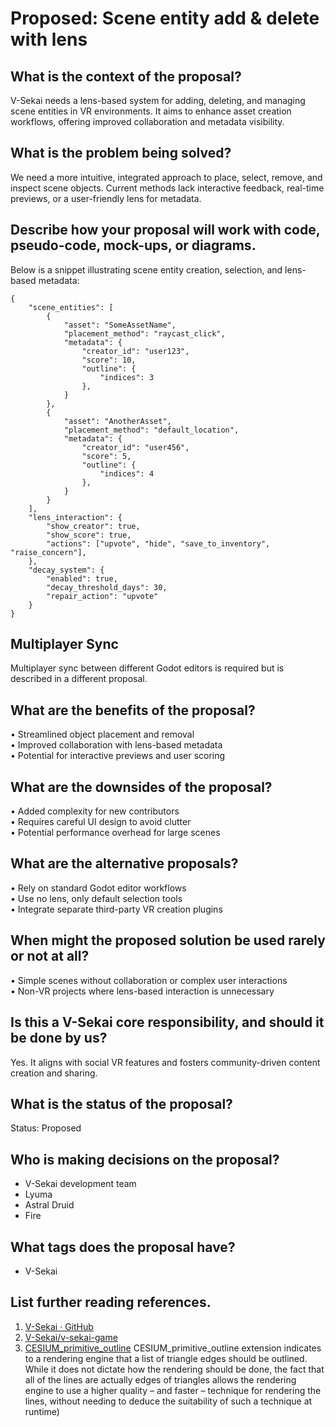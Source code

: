 # Proposed: Scene entity add & delete with lens

## What is the context of the proposal?

V-Sekai needs a lens-based system for adding, deleting, and managing scene entities in VR environments. It aims to enhance asset creation workflows, offering improved collaboration and metadata visibility.

## What is the problem being solved?

We need a more intuitive, integrated approach to place, select, remove, and inspect scene objects. Current methods lack interactive feedback, real-time previews, or a user-friendly lens for metadata.

## Describe how your proposal will work with code, pseudo-code, mock-ups, or diagrams.

Below is a snippet illustrating scene entity creation, selection, and lens-based metadata:

```
{
    "scene_entities": [
        {
            "asset": "SomeAssetName",
            "placement_method": "raycast_click",
            "metadata": {
                "creator_id": "user123",
                "score": 10,
                "outline": {
                    "indices": 3
                },
            }
        },
        {
            "asset": "AnotherAsset",
            "placement_method": "default_location",
            "metadata": {
                "creator_id": "user456",
                "score": 5,
                "outline": {
                    "indices": 4
                },
            }
        }
    ],
    "lens_interaction": {
        "show_creator": true,
        "show_score": true,
        "actions": ["upvote", "hide", "save_to_inventory", "raise_concern"],
    },
    "decay_system": {
        "enabled": true,
        "decay_threshold_days": 30,
        "repair_action": "upvote"
    }
}
```

## Multiplayer Sync

Multiplayer sync between different Godot editors is required but is described in a different proposal.

## What are the benefits of the proposal?

• Streamlined object placement and removal  
• Improved collaboration with lens-based metadata  
• Potential for interactive previews and user scoring

## What are the downsides of the proposal?

• Added complexity for new contributors  
• Requires careful UI design to avoid clutter  
• Potential performance overhead for large scenes

## What are the alternative proposals?

• Rely on standard Godot editor workflows  
• Use no lens, only default selection tools  
• Integrate separate third-party VR creation plugins

## When might the proposed solution be used rarely or not at all?

• Simple scenes without collaboration or complex user interactions  
• Non-VR projects where lens-based interaction is unnecessary

## Is this a V-Sekai core responsibility, and should it be done by us?

Yes. It aligns with social VR features and fosters community-driven content creation and sharing.

## What is the status of the proposal?

Status: Proposed

## Who is making decisions on the proposal?

- V-Sekai development team
- Lyuma
- Astral Druid
- Fire

## What tags does the proposal have?

- V-Sekai

## List further reading references.

1. [V-Sekai · GitHub](https://github.com/v-sekai)
2. [V-Sekai/v-sekai-game](https://github.com/v-sekai/v-sekai-game)
3. [CESIUM_primitive_outline](https://cesium.com/docs/cesium-primitive-outline) CESIUM_primitive_outline extension indicates to a rendering engine that a list of triangle edges should be outlined. While it does not dictate how the rendering should be done, the fact that all of the lines are actually edges of triangles allows the rendering engine to use a higher quality – and faster – technique for rendering the lines, without needing to deduce the suitability of such a technique at runtime)
